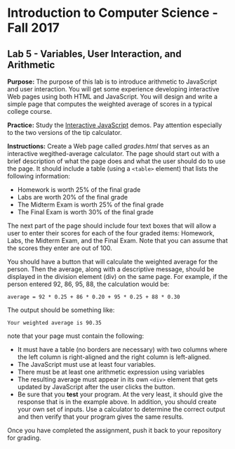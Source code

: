 # Introduction to Computer Science - Fall 2017

## Lab 5 - Variables, User Interaction, and Arithmetic

**Purpose:** The purpose of this lab is to introduce arithmetic to JavaScript and user interaction. You will get some experience developing interactive Web pages using both HTML and JavaScript. You will design and write a simple page that computes the weighted average of scores in a typical college course.

**Practice:** Study the [Interactive JavaScript](http://itech190.erickuha.com/) demos. Pay attention especially to the two versions of the tip calculator.

**Instructions:** Create a Web page called _grades.html_ that serves as an interactive wegithed-average calculator. The page should start out with a brief description of what the page does and what the user should do to use the page. It should include a table (using a `<table>` element) that lists the following information:

* Homework is worth 25% of the final grade
* Labs are worth 20% of the final grade
* The Midterm Exam is worth 25% of the final grade
* The Final Exam is worth 30% of the final grade

The next part of the page should include four text boxes that will allow a user to enter their scores for each of the four graded items: Homework, Labs, the Midterm Exam, and the Final Exam. Note that you can assume that the scores they enter are out of 100.

You should have a button that will calculate the weighted average for the person. Then the average, along with a descriptive message, should be displayed in the division element (div) on the same page. For example, if the person entered 92, 86, 95, 88, the calculation would be:

`average = 92 * 0.25 + 86 * 0.20 + 95 * 0.25 + 88 * 0.30`

The output should be something like:

`Your weighted average is 90.35`

note that your page must contain the following:

* It must have a table (no borders are necessary) with two columns where the left column is right-aligned and the right column is left-aligned.
* The JavaScript must use at least four variables.
* There must be at least one arithmetic expression using variables
* The resulting average must appear in its own `<div>` element that gets updated by JavaScript after the user clicks the button.
* Be sure that you **test** your program. At the very least, it should give the response that is in the example above. In addition, you should create your own set of inputs. Use a calculator to determine the correct output and then verify that your program gives the same results.

Once you have completed the assignment, push it back to your repository for grading.
